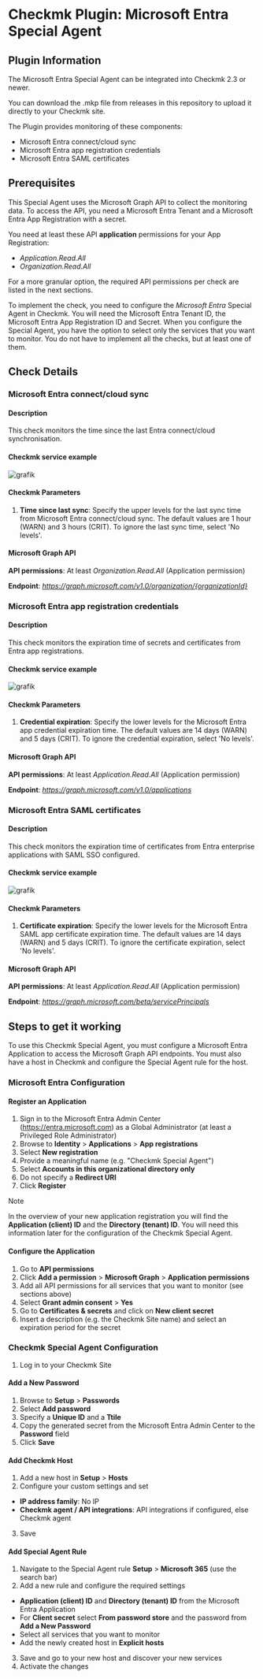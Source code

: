 # Checkmk Plugin: Microsoft Entra Special Agent 

## Plugin Information
The Microsoft Entra Special Agent can be integrated into Checkmk 2.3 or newer.

You can download the .mkp file from releases in this repository to upload it directly to your Checkmk site.

The Plugin provides monitoring of these components:
- Microsoft Entra connect/cloud sync
- Microsoft Entra app registration credentials
- Microsoft Entra SAML certificates

## Prerequisites

This Special Agent uses the Microsoft Graph API to collect the monitoring data.
To access the API, you need a Microsoft Entra Tenant and a Microsoft Entra App Registration with a secret.

You need at least these API **application** permissions for your App Registration:
- *Application.Read.All*
- *Organization.Read.All*

For a more granular option, the required API permissions per check are listed in the next sections.

To implement the check, you need to configure the *Microsoft Entra* Special Agent in Checkmk.
You will need the Microsoft Entra Tenant ID, the Microsoft Entra App Registration ID and Secret.
When you configure the Special Agent, you have the option to select only the services that you want to monitor. You do not have to implement all the checks, but at least one of them.

## Check Details
### Microsoft Entra connect/cloud sync

#### Description

This check monitors the time since the last Entra connect/cloud synchronisation.

#### Checkmk service example

![grafik](https://github.com/user-attachments/assets/4194feb8-abf9-434d-ba53-ea367e9f9c51)

#### Checkmk Parameters

1. **Time since last sync**: Specify the upper levels for the last sync time from Microsoft Entra connect/cloud sync. The default values are 1 hour (WARN) and 3 hours (CRIT). To ignore the last sync time, select 'No levels'.

#### Microsoft Graph API

**API permissions**: At  least *Organization.Read.All* (Application permission)

**Endpoint**: *https://graph.microsoft.com/v1.0/organization/{organizationId}*

### Microsoft Entra app registration credentials

#### Description

This check monitors the expiration time of secrets and certificates from Entra app registrations.

#### Checkmk service example

![grafik](https://github.com/user-attachments/assets/72493199-730c-4dbf-8d4d-d09e8e343ff4)

#### Checkmk Parameters

1. **Credential expiration**: Specify the lower levels for the Microsoft Entra app credential expiration time. The default values are 14 days (WARN) and 5 days (CRIT). To ignore the credential expiration, select 'No levels'.

#### Microsoft Graph API

**API permissions**: At  least *Application.Read.All* (Application permission)

**Endpoint**: *https://graph.microsoft.com/v1.0/applications*

### Microsoft Entra SAML certificates

#### Description

This check monitors the expiration time of certificates from Entra enterprise applications with SAML SSO configured.

#### Checkmk service example

![grafik](https://github.com/user-attachments/assets/86863d2c-009b-465b-915e-3a1a25922892)

#### Checkmk Parameters

1. **Certificate expiration**: Specify the lower levels for the Microsoft Entra SAML app certificate expiration time. The default values are 14 days (WARN) and 5 days (CRIT). To ignore the certificate expiration, select 'No levels'.

#### Microsoft Graph API

**API permissions**: At  least *Application.Read.All* (Application permission)

**Endpoint**: *https://graph.microsoft.com/beta/servicePrincipals*

## Steps to get it working

To use this Checkmk Special Agent, you must configure a Microsoft Entra Application to access the Microsoft Graph API endpoints.
You must also have a host in Checkmk and configure the Special Agent rule for the host.

### Microsoft Entra Configuration
#### Register an Application

1. Sign in to the Microsoft Entra Admin Center (https://entra.microsoft.com) as a Global Administrator (at least a Privileged Role Administrator)
2. Browse to **Identity** > **Applications** > **App registrations**
3. Select **New registration**
4. Provide a meaningful name (e.g. "Checkmk Special Agent")
5. Select **Accounts in this organizational directory only**
6. Do not specify a **Redirect URI**
7. Click **Register**

> [!NOTE]
> In the overview of your new application registration you will find the **Application (client) ID** and the **Directory (tenant) ID**.
> You will need this information later for the configuration of the Checkmk Special Agent.

#### Configure the Application
1. Go to **API permissions**
2. Click **Add a permission** > **Microsoft Graph** > **Application permissions**
3. Add all API permissions for all services that you want to monitor (see sections above)
4. Select **Grant admin consent** > **Yes**
5. Go to **Certificates & secrets** and click on **New client secret**
6. Insert a description (e.g. the Checkmk Site name) and select an expiration period for the secret

### Checkmk Special Agent Configuration

1. Log in to your Checkmk Site
   
#### Add a New Password

1. Browse to **Setup** > **Passwords**
2. Select **Add password**
3. Specify a **Unique ID** and a **Ttile**
4. Copy the generated secret from the Microsoft Entra Admin Center to the **Password** field
5. Click **Save**

#### Add Checkmk Host

1. Add a new host in **Setup** > **Hosts**
2. Configure your custom settings and set
 - **IP address family**: No IP
 - **Checkmk agent / API integrations**: API integrations if configured, else Checkmk agent
3. Save

#### Add Special Agent Rule

1. Navigate to the Special Agent rule **Setup** > **Microsoft 365** (use the search bar)
2. Add a new rule and configure the required settings
- **Application (client) ID** and **Directory (tenant) ID** from the Microsoft Entra Application
- For **Client secret** select **From password store** and the password from **Add a New Password**
- Select all services that you want to monitor
- Add the newly created host in **Explicit hosts**
3. Save and go to your new host and discover your new services
4. Activate the changes
